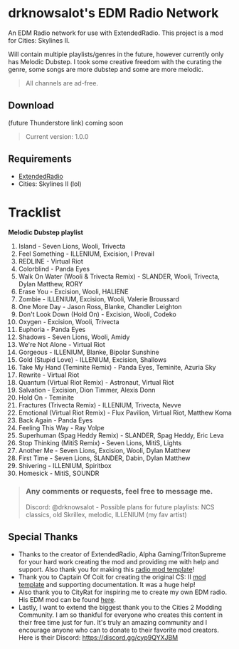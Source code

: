 # drknowsalot's EDM Radio Network
An EDM Radio network for use with ExtendedRadio. This project is a mod for Cities: Skylines II.

Will contain multiple playlists/genres in the future, however currently only has Melodic Dubstep. I took some creative freedom with the curating the genre, some songs are more dubstep and some are more melodic.

> All channels are ad-free.

## Download
(future Thunderstore link) coming soon
> Current version: 1.0.0

## Requirements
- [ExtendedRadio](https://github.com/AlphaGaming7780/ExtendedRadio)
- Cities: Skylines II (lol)


# Tracklist

**Melodic Dubstep playlist**

1. Island - Seven Lions, Wooli, Trivecta
2. Feel Something - ILLENIUM, Excision, I Prevail
3. REDLINE - Virtual Riot
4. Colorblind - Panda Eyes
5. Walk On Water (Wooli & Trivecta Remix) - SLANDER, Wooli, Trivecta, Dylan Matthew, RORY
6. Erase You - Excision, Wooli, HALIENE
7. Zombie - ILLENIUM, Excision, Wooli, Valerie Broussard
8. One More Day - Jason Ross, Blanke, Chandler Leighton
9. Don't Look Down (Hold On) - Excision, Wooli, Codeko
10. Oxygen - Excision, Wooli, Trivecta
11. Euphoria - Panda Eyes
12. Shadows - Seven Lions, Wooli, Amidy
13. We're Not Alone - Virtual Riot
14. Gorgeous - ILLENIUM, Blanke, Bipolar Sunshine
15. Gold (Stupid Love) - ILLENIUM, Excision, Shallows
16. Take My Hand (Teminite Remix) - Panda Eyes, Teminite, Azuria Sky
17. Rewrite - Virtual Riot
18. Quantum (Virtual Riot Remix) - Astronaut, Virtual Riot
19. Salvation - Excision, Dion Timmer, Alexis Donn
20. Hold On - Teminite
21. Fractures (Trivecta Remix) - ILLENIUM, Trivecta, Nevve
22. Emotional (Virtual Riot Remix) - Flux Pavilion, Virtual Riot, Matthew Koma
23. Back Again - Panda Eyes
24. Feeling This Way - Ray Volpe
25. Superhuman (Spag Heddy Remix) - SLANDER, Spag Heddy, Eric Leva
26. Stop Thinking (MitiS Remix) - Seven Lions, MitiS, Lights
27. Another Me - Seven Lions, Excision, Wooli, Dylan Matthew
28. First Time - Seven Lions, SLANDER, Dabin, Dylan Matthew
29. Shivering - ILLENIUM, Spiritbox
30. Homesick - MitiS, SOUNDR

> ### Any comments or requests, feel free to message me.
> Discord: @drknowsalot - Possible plans for future playlists: NCS classics, old Skrillex, melodic, ILLENIUM (my fav artist)

## Special Thanks

- Thanks to the creator of ExtendedRadio, Alpha Gaming/TritonSupreme for your hard work creating the mod and providing me with help and support. Also thank you for making this [radio mod template](https://github.com/AlphaGaming7780/MyRadioMod)!
- Thank you to Captain Of Coit for creating the original CS: II [mod template](https://github.com/Captain-Of-Coit/cities-skylines-2-mod-template) and supporting documentation. It was a huge help!
- Also thank you to CityRat for inspiring me to create my own EDM radio. His EDM mod can be found [here](https://thunderstore.io/c/cities-skylines-ii/p/CityRat/CityRatNetwork_EDM/).
- Lastly, I want to extend the biggest thank you to the Cities 2 Modding Community. I am so thankful for everyone who creates this content in their free time just for fun. It's truly an amazing community and I encourage anyone who can to donate to their favorite mod creators. Here is their Discord: https://discord.gg/cyp9QYXJBM
